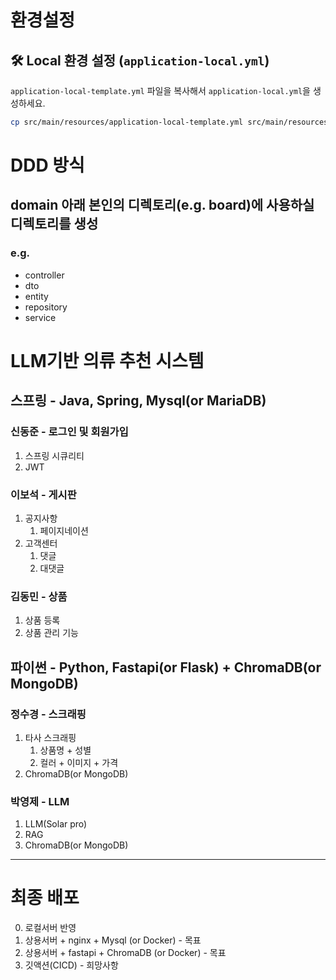 # 환경설정
## 🛠️ Local 환경 설정 (`application-local.yml`)
`application-local-template.yml` 파일을 복사해서 `application-local.yml`을 생성하세요.
```sh
cp src/main/resources/application-local-template.yml src/main/resources/application-local.yml
```

# DDD 방식
## domain 아래 본인의 디렉토리(e.g. board)에 사용하실 디렉토리를 생성
### e.g. 
- controller
- dto
- entity
- repository
- service

# LLM기반 의류 추천 시스템

## 스프링 - Java, Spring, Mysql(or MariaDB)
### 신동준 - 로그인 및 회원가입
1. 스프링 시큐리티
2. JWT
### 이보석 - 게시판
1. 공지사항
   1. 페이지네이션
2. 고객센터
    1. 댓글
    2. 대댓글
### 김동민 - 상품
1. 상품 등록
2. 상품 관리 기능

## 파이썬 - Python, Fastapi(or Flask) + ChromaDB(or MongoDB)
### 정수경 - 스크래핑
1. 타사 스크래핑
    1. 상품명 + 성별
    2. 컬러 + 이미지 + 가격
2. ChromaDB(or MongoDB)
### 박영제 - LLM
1. LLM(Solar pro)
2. RAG
3. ChromaDB(or MongoDB)

---

# 최종 배포
0) 로컬서버 반영
1) 상용서버 + nginx + Mysql (or Docker) - 목표
2) 상용서버 + fastapi + ChromaDB (or Docker) - 목표
3) 깃액션(CICD) - 희망사항